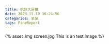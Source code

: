 ```yaml
---
title: 帆软大屏幕
date: 2023-11-10 16:24:56
categories: 笔记
tags: FineReport
---
```

{% asset_img screen.jpg This is an test image %}
